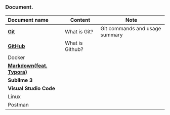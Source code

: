 ### Document.

|Document name|Content|Note|
| :---- | --- | --- |
| [**Git**](https://tinyurl.com/2oqo74st) | What is Git? | Git commands and usage summary |
| [**GitHub**](https://bit.ly/3E6uBGY) | What is Github? |                                |
| Docker |  | |
| [**Markdown(feat. Typora)**](https://github.com/kos5667/Git/tree/main/markdown) |                 |                                |
|                        **Sublime 3**                         |                 |                                |
|                    **Visual Studio Code**                    |                 |                                |
|                            Linux                             |                 |                                |
|                           Postman                            |                 |                                |

